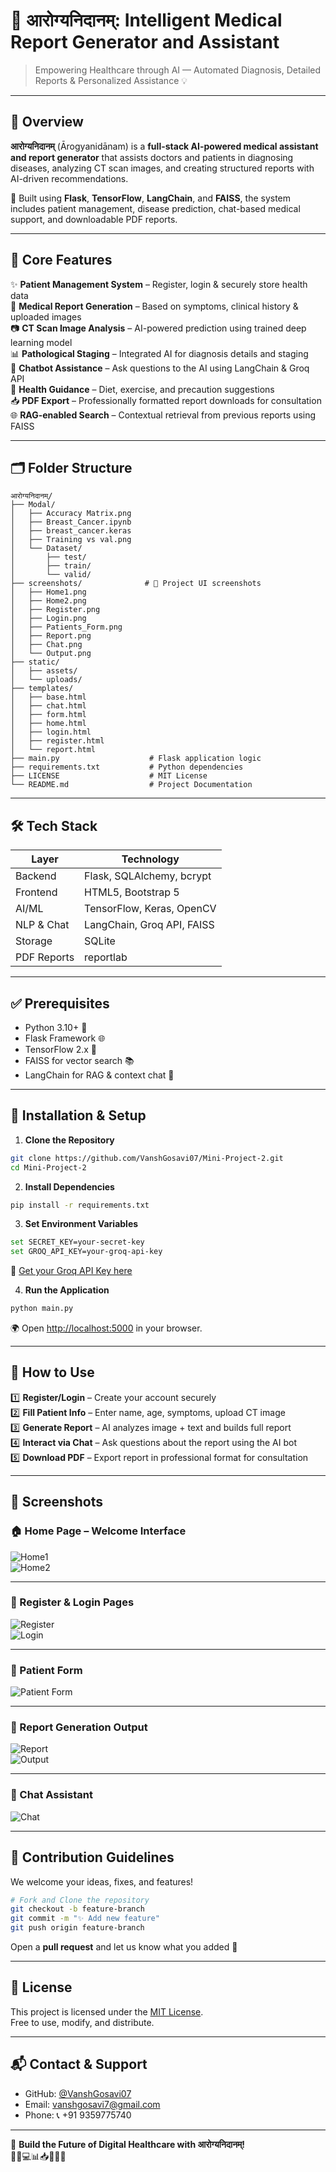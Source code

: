 
# 🏥 आरोग्यनिदानम्: Intelligent Medical Report Generator and Assistant

> Empowering Healthcare through AI — Automated Diagnosis, Detailed Reports & Personalized Assistance 💡

---

## 📌 Overview

**आरोग्यनिदानम्** (Ārogyanidānam) is a **full-stack AI-powered medical assistant and report generator** that assists doctors and patients in diagnosing diseases, analyzing CT scan images, and creating structured reports with AI-driven recommendations.

🚀 Built using **Flask**, **TensorFlow**, **LangChain**, and **FAISS**, the system includes patient management, disease prediction, chat-based medical support, and downloadable PDF reports.

---

## 🧠 Core Features

✨ **Patient Management System** – Register, login & securely store health data  
🧾 **Medical Report Generation** – Based on symptoms, clinical history & uploaded images  
📷 **CT Scan Image Analysis** – AI-powered prediction using trained deep learning model  
📊 **Pathological Staging** – Integrated AI for diagnosis details and staging  
💬 **Chatbot Assistance** – Ask questions to the AI using LangChain & Groq API  
🥗 **Health Guidance** – Diet, exercise, and precaution suggestions  
📥 **PDF Export** – Professionally formatted report downloads for consultation  
🌐 **RAG-enabled Search** – Contextual retrieval from previous reports using FAISS  

---

## 🗂️ Folder Structure

```
आरोग्यनिदानम्/
├── Modal/
│   ├── Accuracy Matrix.png
│   ├── Breast_Cancer.ipynb
│   ├── breast_cancer.keras
│   ├── Training vs val.png
│   └── Dataset/
│       ├── test/
│       ├── train/
│       └── valid/
├── screenshots/              # 📸 Project UI screenshots
│   ├── Home1.png
│   ├── Home2.png
│   ├── Register.png
│   ├── Login.png
│   ├── Patients_Form.png
│   ├── Report.png
│   ├── Chat.png
│   └── Output.png
├── static/
│   ├── assets/
│   └── uploads/
├── templates/
│   ├── base.html
│   ├── chat.html
│   ├── form.html
│   ├── home.html
│   ├── login.html
│   ├── register.html
│   └── report.html
├── main.py                    # Flask application logic
├── requirements.txt           # Python dependencies
├── LICENSE                    # MIT License
└── README.md                  # Project Documentation
```

---

## 🛠️ Tech Stack

| Layer        | Technology                  |
|--------------|------------------------------|
| Backend      | Flask, SQLAlchemy, bcrypt     |
| Frontend     | HTML5, Bootstrap 5            |
| AI/ML        | TensorFlow, Keras, OpenCV     |
| NLP & Chat   | LangChain, Groq API, FAISS    |
| Storage      | SQLite                        |
| PDF Reports  | reportlab                     |

---

## ✅ Prerequisites

- Python 3.10+ 🐍  
- Flask Framework 🌐  
- TensorFlow 2.x 🧠  
- FAISS for vector search 📚  
- LangChain for RAG & context chat 🤖  

---

## 🔧 Installation & Setup

1. **Clone the Repository**

```bash
git clone https://github.com/VanshGosavi07/Mini-Project-2.git
cd Mini-Project-2
```

2. **Install Dependencies**

```bash
pip install -r requirements.txt
```

3. **Set Environment Variables**

```bash
set SECRET_KEY=your-secret-key
set GROQ_API_KEY=your-groq-api-key
```

🔐 [Get your Groq API Key here](https://console.groq.com/home)

4. **Run the Application**

```bash
python main.py
```

🌍 Open [http://localhost:5000](http://localhost:5000) in your browser.

---

## 📘 How to Use

1️⃣ **Register/Login** – Create your account securely  
2️⃣ **Fill Patient Info** – Enter name, age, symptoms, upload CT image  
3️⃣ **Generate Report** – AI analyzes image + text and builds full report  
4️⃣ **Interact via Chat** – Ask questions about the report using the AI bot  
5️⃣ **Download PDF** – Export report in professional format for consultation

---

## 📸 Screenshots

### 🏠 Home Page – Welcome Interface  
![Home1](screenshots/Home1.png)  
![Home2](screenshots/Home2.png)

---

### 🔐 Register & Login Pages  
![Register](screenshots/Register.png)  
![Login](screenshots/Login.png)

---

### 📝 Patient Form  
![Patient Form](screenshots/Patients_Form.png)

---

### 📄 Report Generation Output  
![Report](screenshots/Report.png)  
![Output](screenshots/Output.png)

---

### 💬 Chat Assistant  
![Chat](screenshots/Chat.png)

---

## 🤝 Contribution Guidelines

We welcome your ideas, fixes, and features!

```bash
# Fork and Clone the repository
git checkout -b feature-branch
git commit -m "✨ Add new feature"
git push origin feature-branch
```

Open a **pull request** and let us know what you added 🔧

---

## 📜 License

This project is licensed under the [MIT License](./LICENSE).  
Free to use, modify, and distribute.

---

## 📬 Contact & Support

- GitHub: [@VanshGosavi07](https://github.com/VanshGosavi07)  
- Email: [vanshgosavi7@gmail.com](mailto:vanshgosavi7@gmail.com)  
- Phone: 📞 +91 9359775740  

---

🚀 **Build the Future of Digital Healthcare with आरोग्यनिदानम्!**  
🧑‍⚕️💻📊📥🧠💬📄
